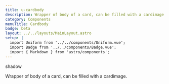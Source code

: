 ```yaml
---
title: u-cardbody
description: Wrapper of body of a card, can be filled with a cardimage.
category: Components
menuTitle: Cardbody
badge: beta
layout: ../../layouts/MainLayout.astro
setup: |
  import Uniform from '../../components/Uniform.vue';
  import Badge from '../../components/Badge.vue';
  import { Markdown } from 'astro/components';
---
```


<Badge> shadow </Badge>

Wrapper of body of a card, can be filled with a cardimage.

</table>

</table>
